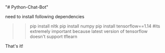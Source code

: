 "# Python-Chat-Bot" 


need to install following dependencies

>>pip install nltk
>>pip install numpy
>>pip install tensorflow==1.14 #its extremely important because latest version of tensorflow doesn't support tflearn


That's it!
